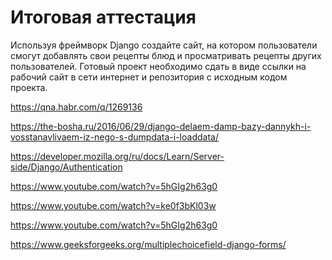 # Итоговая аттестация

Используя фреймворк Django создайте сайт, на котором пользователи смогут
добавлять свои рецепты блюд и просматривать рецепты других пользователей.
Готовый проект необходимо сдать в виде ссылки на рабочий сайт в сети интернет и
репозитория с исходным кодом проекта.


https://qna.habr.com/q/1269136

https://the-bosha.ru/2016/06/29/django-delaem-damp-bazy-dannykh-i-vosstanavlivaem-iz-nego-s-dumpdata-i-loaddata/

https://developer.mozilla.org/ru/docs/Learn/Server-side/Django/Authentication

https://www.youtube.com/watch?v=5hGIg2h63g0

https://www.youtube.com/watch?v=ke0f3bKl03w

https://www.youtube.com/watch?v=5hGIg2h63g0

https://www.geeksforgeeks.org/multiplechoicefield-django-forms/